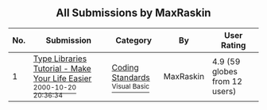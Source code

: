 ﻿<div align="center">

## All Submissions by MaxRaskin

</div>

No.  | Submission | Category | By   | User Rating
---- | ---------- | -------- | ---- | -----------
1 | [Type Libraries Tutorial \- Make Your Life Easier<br /><sup>2000-10-20 20:36:34</sup>](https://github.com/Planet-Source-Code/maxraskin-type-libraries-tutorial-make-your-life-easier__1-12180) | [Coding Standards<br /><sup>Visual Basic</sup>](../ByCategory/coding-standards__1-43.md) | MaxRaskin | 4.9 (59 globes from 12 users)

